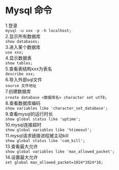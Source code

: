 # Mysql 命令
1.登录  
`mysql -u xxx -p -h localhost;`  
2.显示所有数据库  
`show databases;`  
3.进入某个数据库  
`use xxx;`  
4.显示数据表  
`show tables;`  
5.查看表结构xxx为表名  
`describe xxx;`  
6.导入外部sql文件  
`source 文件地址`  
7.创建数据库  
`create database <数据库名> character set utf8;`  
8.查看数据库编码  
`show variables like 'character_set_database';`  
9.查看mysql的运行时长  
`show global status like 'uptime';`  
10.mysql连接超时  
`show global variables like '%timeout';`  
11.mysql请求链接进程被主动kill  
`show global status like 'com_kill';`  
13.查看最大允许  
`show global variables like 'max_allowed_packet';`  
14.设置最大允许  
`set global max_allowed_packet=1024*1024*16;`  

